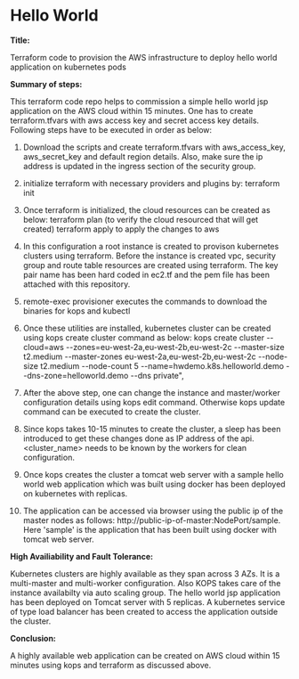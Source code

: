 # Hello World 
**Title:**

Terraform code to provision the AWS infrastructure to deploy hello world application on kubernetes pods

**Summary of steps:**

This terraform code repo helps to commission a simple hello world jsp application on the AWS cloud within 15 minutes. One has to create terraform.tfvars with aws access key and secret access key details. Following steps have to be executed in order as below:

1) Download the scripts and create terraform.tfvars with aws_access_key, aws_secret_key and default region details. Also, make sure the ip address is updated in the ingress section of the security group.
2) initialize terraform with necessary providers and plugins by:
   terraform init
3) Once terraform is initialized, the cloud resources can be created as below:
   terraform plan (to verify the cloud resourced that will get created)
   terraform apply to apply the changes to aws
4) In this configuration a root instance is created to provison kubernetes clusters using terraform. Before the instance is created vpc, security group and route table resources are created using terraform. The key pair name has been hard coded in ec2.tf and the pem file has been attached with this repository.
5) remote-exec provisioner executes the commands to download the binaries for kops and kubectl
6) Once these utilities are installed, kubernetes cluster can be created using kops create cluster command as below:
   kops create cluster --cloud=aws --zones=eu-west-2a,eu-west-2b,eu-west-2c --master-size t2.medium --master-zones eu-west-2a,eu-west-2b,eu-west-2c --node-size t2.medium --node-count 5 --name=hwdemo.k8s.helloworld.demo --dns-zone=helloworld.demo --dns private",

7) After the above step, one can change the instance and master/worker configuration details using kops edit command. Otherwise kops update command can be executed to create the cluster.
8) Since kops takes 10-15 minutes to create the cluster, a sleep has been introduced to get these changes done as IP address of the api.<cluster_name> needs to be known by the workers for clean configuration.
9) Once kops creates the cluster a tomcat web server with a sample hello world web application which was built using docker has been deployed on kubernetes with replicas. 
10) The application can be accessed via browser using the public ip of the master nodes as follows: http://public-ip-of-master:NodePort/sample. Here 'sample' is the application that has been built using docker with tomcat web server.

**High Availiability and Fault Tolerance:**

Kubernetes clusters are highly available as they span across 3 AZs. It is a multi-master and multi-worker configuration. Also KOPS takes care of the instance availabilty via auto scaling group. The hello world jsp application has been deployed on Tomcat server with 5 replicas. A kubernetes service of type load balancer has been created to access the application outside the cluster.

**Conclusion:**

A highly available web application can be created on AWS cloud within 15 minutes using kops and terraform as discussed above. 
